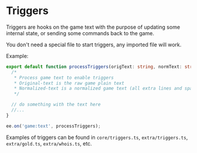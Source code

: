 # Triggers

Triggers are hooks on the game text with the purpose of updating some internal state, or sending some commands back to the game.

You don't need a special file to start triggers, any imported file will work.

Example:

```ts
export default function processTriggers(origText: string, normText: string) {
  /*
   * Process game text to enable triggers
   * Original-text is the raw game plain text
   * Normalized-text is a normalized game text (all extra lines and spaces removed)
   */

  // do something with the text here
  //...
}

ee.on('game:text', processTriggers);
```

Examples of triggers can be found in `core/triggers.ts`, `extra/triggers.ts`, `extra/gold.ts`, `extra/whois.ts`, etc.
